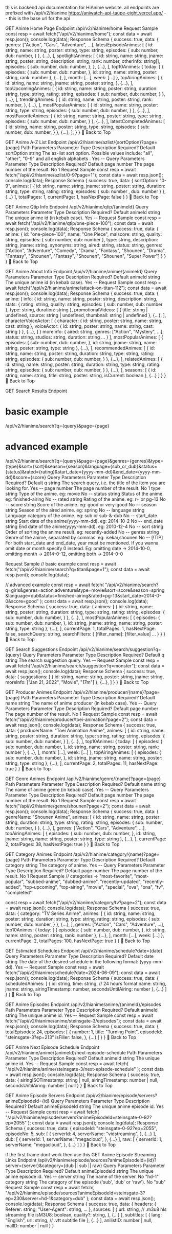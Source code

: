 this is backend api documentation for HiAnime website. all endpoints are prefixed with /api/v2/hianime
https://aniwatch-api-taupe-eight.vercel.app/ -- this is the base url for the api

GET Anime Home Page
Endpoint
/api/v2/hianime/home
Request Sample
const resp = await fetch("/api/v2/hianime/home");
const data = await resp.json();
console.log(data);
Response Schema
{
  success: true,
  data: {
    genres: ["Action", "Cars", "Adventure", ...],
    latestEpisodeAnimes: [
      {
        id: string,
        name: string,
        poster: string,
        type: string,
        episodes: {
          sub: number,
          dub: number,
        }
      },
      {...},
    ],
    spotlightAnimes: [
      {
        id: string,
        name: string,
        jname: string,
        poster: string,
        description: string,
        rank: number,
        otherInfo: string[],
        episodes: {
          sub: number,
          dub: number,
        },
      },
      {...},
    ],
    top10Animes: {
      today: [
        {
          episodes: {
            sub: number,
            dub: number,
          },
          id: string,
          name: string,
          poster: string,
          rank: number
        },
        {...},
      ],
      month: [...],
      week: [...]
    },
    topAiringAnimes: [
      {
        id: string,
        name: string,
        jname: string,
        poster: string,
      },
      {...},
    ],
    topUpcomingAnimes: [
      {
        id: string,
        name: string,
        poster: string,
        duration: string,
        type: string,
        rating: string,
        episodes: {
          sub: number,
          dub: number,
        }
      },
      {...},
    ],
    trendingAnimes: [
      {
        id: string,
        name: string,
        poster: string,
        rank: number,
      },
      {...},
    ],
    mostPopularAnimes: [
      {
        id: string,
        name: string,
        poster: string,
        type: string,
        episodes: {
          sub: number,
          dub: number,
        }
      },
      {...},
    ],
    mostFavoriteAnimes: [
      {
        id: string,
        name: string,
        poster: string,
        type: string,
        episodes: {
          sub: number,
          dub: number,
        }
      },
      {...},
    ],
    latestCompletedAnimes: [
      {
        id: string,
        name: string,
        poster: string,
        type: string,
        episodes: {
          sub: number,
          dub: number,
        }
      },
      {...},
    ],
  }
}
🔼 Back to Top

GET Anime A-Z List
Endpoint
/api/v2/hianime/azlist/{sortOption}?page={page}
Path Parameters
Parameter	Type	Description	Required?	Default
sortOption	string	The az-list sort option. Possible values include: "all", "other", "0-9" and all english alphabets .	Yes	--
Query Parameters
Parameter	Type	Description	Required?	Default
page	number	The page number of the result.	No	1
Request Sample
const resp = await fetch("/api/v2/hianime/azlist/0-9?page=1");
const data = await resp.json();
console.log(data);
Response Schema
{
  success: true,
  data: {
    sortOption: "0-9",
    animes: [
      {
        id: string,
        name: string,
        jname: string,
        poster: string,
        duration: string,
        type: string,
        rating: string,
        episodes: {
          sub: number ,
          dub: number
        }
      },
      {...}
    ],
    totalPages: 1,
    currentPage: 1,
    hasNextPage: false
  }
}
🔼 Back to Top

GET Anime Qtip Info
Endpoint
/api/v2/hianime/qtip/{animeId}
Query Parameters
Parameter	Type	Description	Required?	Default
animeId	string	The unique anime id (in kebab case).	Yes	--
Request Sample
const resp = await fetch("/api/v2/hianime/qtip/one-piece-100");
const data = await resp.json();
console.log(data);
Response Schema
{
  success: true,
  data: {
    anime: {
      id: "one-piece-100",
      name: "One Piece",
      malscore: string,
      quality: string,
      episodes: {
        sub: number,
        dub: number
      },
      type: string,
      description: string,
      jname: string,
      synonyms: string,
      aired: string,
      status: string,
      genres: ["Action", "Adventure", "Comedy", "Drama", "Fantasy", "Shounen", "Drama", "Fantasy", "Shounen", "Fantasy", "Shounen", "Shounen", "Super Power"]
    }
  }
}
🔼 Back to Top

GET Anime About Info
Endpoint
/api/v2/hianime/anime/{animeId}
Query Parameters
Parameter	Type	Description	Required?	Default
animeId	string	The unique anime id (in kebab case).	Yes	--
Request Sample
const resp = await fetch("/api/v2/hianime/anime/attack-on-titan-112");
const data = await resp.json();
console.log(data);
Response Schema
{
  success: true,
  data: {
    anime: [
      info: {
        id: string,
        name: string,
        poster: string,
        description: string,
        stats: {
          rating: string,
          quality: string,
          episodes: {
            sub: number,
            dub: number
          },
          type: string,
          duration: string
        },
        promotionalVideos: [
          {
            title: string | undefined,
            source: string | undefined,
            thumbnail: string | undefined
          },
          {...},
        ],
        characterVoiceActor: [
          {
            character: {
              id: string,
              poster: string,
              name: string,
              cast: string
            },
            voiceActor: {
              id: string,
              poster: string,
              name: string,
              cast: string
            }
          },
          {...},
        ]
      }
      moreInfo: {
        aired: string,
        genres: ["Action", "Mystery", ...],
        status: string,
        studios: string,
        duration: string
        ...
      }
    ],
    mostPopularAnimes: [
      {
        episodes: {
          sub: number,
          dub: number,
        },
        id: string,
        jname: string,
        name: string,
        poster: string,
        type: string
      },
      {...},
    ],
    recommendedAnimes: [
      {
        id: string,
        name: string,
        poster: string,
        duration: string,
        type: string,
        rating: string,
        episodes: {
          sub: number,
          dub: number,
        }
      },
      {...},
    ],
    relatedAnimes: [
      {
        id: string,
        name: string,
        poster: string,
        duration: string,
        type: string,
        rating: string,
        episodes: {
          sub: number,
          dub: number,
        }
      },
      {...},
    ],
    seasons: [
      {
        id: string,
        name: string,
        title: string,
        poster: string,
        isCurrent: boolean
      },
      {...}
    ]
  }
}
🔼 Back to Top

GET Search Results
Endpoint
# basic example
/api/v2/hianime/search?q={query}&page={page}

# advanced example
/api/v2/hianime/search?q={query}&page={page}&genres={genres}&type={type}&sort={sort}&season={season}&language={sub_or_dub}&status={status}&rated={rating}&start_date={yyyy-mm-dd}&end_date={yyyy-mm-dd}&score={score}
Query Parameters
Parameter	Type	Description	Required?	Default
q	string	The search query, i.e. the title of the item you are looking for.	Yes	--
page	number	The page number of the result.	No	1
type	string	Type of the anime. eg: movie	No	--
status	string	Status of the anime. eg: finished-airing	No	--
rated	string	Rating of the anime. eg: r+ or pg-13	No	--
score	string	Score of the anime. eg: good or very-good	No	--
season	string	Season of the aired anime. eg: spring	No	--
language	string	Language category of the anime. eg: sub or sub-&-dub	No	--
start_date	string	Start date of the anime(yyyy-mm-dd). eg: 2014-10-2	No	--
end_date	string	End date of the anime(yyyy-mm-dd). eg: 2010-12-4	No	--
sort	string	Order of sorting the anime result. eg: recently-added	No	--
genres	string	Genre of the anime, separated by commas. eg: isekai,shounen	No	--
[!TIP] For both start_date and end_date, year must be mentioned. If you wanna omit date or month specify 0 instead. Eg: omitting date -> 2014-10-0, omitting month -> 2014-0-12, omitting both -> 2014-0-0

Request Sample
// basic example
const resp = await fetch("/api/v2/hianime/search?q=titan&page=1");
const data = await resp.json();
console.log(data);

// advanced example
const resp = await fetch(
    "/api/v2/hianime/search?q=girls&genres=action,adventure&type=movie&sort=score&season=spring&language=dub&status=finished-airing&rated=pg-13&start_date=2014-0-0&score=good"
);
const data = await resp.json();
console.log(data);
Response Schema
{
  success: true,
  data: {
    animes: [
      {
        id: string,
        name: string,
        poster: string,
        duration: string,
        type: string,
        rating: string,
        episodes: {
          sub: number,
          dub: number,
        }
      },
      {...},
    ],
    mostPopularAnimes: [
      {
        episodes: {
          sub: number,
          dub: number,
        },
        id: string,
        jname: string,
        name: string,
        poster: string,
        type: string
      },
      {...},
    ],
    currentPage: 1,
    totalPages: 1,
    hasNextPage: false,
    searchQuery: string,
    searchFilters: {
      [filter_name]: [filter_value]
      ...
    }
  }
}
🔼 Back to Top

GET Search Suggestions
Endpoint
/api/v2/hianime/search/suggestion?q={query}
Query Parameters
Parameter	Type	Description	Required?	Default
q	string	The search suggestion query.	Yes	--
Request Sample
const resp = await fetch("/api/v2/hianime/search/suggestion?q=monster");
const data = await resp.json();
console.log(data);
Response Schema
{
  success: true,
  data: {
    suggestions: [
      {
        id: string,
        name: string,
        poster: string,
        jname: string,
        moreInfo: ["Jan 21, 2022", "Movie", "17m"]
      },
      {...},
    ]
  }
}
🔼 Back to Top

GET Producer Animes
Endpoint
/api/v2/hianime/producer/{name}?page={page}
Path Parameters
Parameter	Type	Description	Required?	Default
name	string	The name of anime producer (in kebab case).	Yes	--
Query Parameters
Parameter	Type	Description	Required?	Default
page	number	The page number of the result.	No	1
Request Sample
const resp = await fetch("/api/v2/hianime/producer/toei-animation?page=2");
const data = await resp.json();
console.log(data);
Response Schema
{
  success: true,
  data: {
    producerName: "Toei Animation Anime",
    animes: [
      {
        id: string,
        name: string,
        poster: string,
        duration: string,
        type: string,
        rating: string,
        episodes: {
          sub: number,
          dub: number,
        }
      },
      {...},
    ],
    top10Animes: {
      today: [
        {
          episodes: {
            sub: number,
            dub: number,
          },
          id: string,
          name: string,
          poster: string,
          rank: number
        },
        {...},
      ],
      month: [...],
      week: [...]
    },
    topAiringAnimes: [
      {
        episodes: {
          sub: number,
          dub: number,
        },
        id: string,
        jname: string,
        name: string,
        poster: string,
        type: string
      },
      {...},
    ],
    currentPage: 2,
    totalPages: 11,
    hasNextPage: true
  }
}
🔼 Back to Top

GET Genre Animes
Endpoint
/api/v2/hianime/genre/{name}?page={page}
Path Parameters
Parameter	Type	Description	Required?	Default
name	string	The name of anime genre (in kebab case).	Yes	--
Query Parameters
Parameter	Type	Description	Required?	Default
page	number	The page number of the result.	No	1
Request Sample
const resp = await fetch("/api/v2/hianime/genre/shounen?page=2");
const data = await resp.json();
console.log(data);
Response Schema
{
  success: true,
  data: {
    genreName: "Shounen Anime",
    animes: [
      {
        id: string,
        name: string,
        poster: string,
        duration: string,
        type: string,
        rating: string,
        episodes: {
          sub: number,
          dub: number,
        }
      },
      {...},
    ],
    genres: ["Action", "Cars", "Adventure", ...],
    topAiringAnimes: [
      {
        episodes: {
          sub: number,
          dub: number,
        },
        id: string,
        jname: string,
        name: string,
        poster: string,
        type: string
      },
      {...},
    ],
    currentPage: 2,
    totalPages: 38,
    hasNextPage: true
  }
}
🔼 Back to Top

GET Category Animes
Endpoint
/api/v2/hianime/category/{name}?page={page}
Path Parameters
Parameter	Type	Description	Required?	Default
category	string	The category of anime.	Yes	--
Query Parameters
Parameter	Type	Description	Required?	Default
page	number	The page number of the result.	No	1
Request Sample
// categories -> "most-favorite", "most-popular", "subbed-anime", "dubbed-anime", "recently-updated", "recently-added", "top-upcoming", "top-airing", "movie", "special", "ova", "ona", "tv", "completed"

const resp = await fetch("/api/v2/hianime/category/tv?page=2");
const data = await resp.json();
console.log(data);
Response Schema
{
  success: true,
  data: {
    category: "TV Series Anime",
    animes: [
      {
        id: string,
        name: string,
        poster: string,
        duration: string,
        type: string,
        rating: string,
        episodes: {
          sub: number,
          dub: number,
        }
      },
      {...},
    ],
    genres: ["Action", "Cars", "Adventure", ...],
    top10Animes: {
      today: [
        {
          episodes: {
            sub: number,
            dub: number,
          },
          id: string,
          name: string,
          poster: string,
          rank: number
        },
        {...},
      ],
      month: [...],
      week: [...]
    },
    currentPage: 2,
    totalPages: 100,
    hasNextPage: true
  }
}
🔼 Back to Top

GET Estimated Schedules
Endpoint
/api/v2/hianime/schedule?date={date}
Query Parameters
Parameter	Type	Description	Required?	Default
date	string	The date of the desired schedule in the following format: (yyyy-mm-dd).	Yes	--
Request Sample
const resp = await fetch("/api/v2/hianime/schedule?date=2024-06-09");
const data = await resp.json();
console.log(data);
Response Schema
{
  success: true,
  data: {
    scheduledAnimes: [
      {
        id: string,
        time: string, // 24 hours format
        name: string,
        jname: string,
        airingTimestamp: number,
        secondsUntilAiring: number
      },
      {...}
    ]
  }
}
🔼 Back to Top

GET Anime Episodes
Endpoint
/api/v2/hianime/anime/{animeId}/episodes
Path Parameters
Parameter	Type	Description	Required?	Default
animeId	string	The unique anime id.	Yes	--
Request Sample
const resp = await fetch("/api/v2/hianime/anime/steinsgate-3/episodes");
const data = await resp.json();
console.log(data);
Response Schema
{
  success: true,
  data: {
    totalEpisodes: 24,
    episodes: [
      {
        number: 1,
        title: "Turning Point",
        episodeId: "steinsgate-3?ep=213"
        isFiller: false,
      },
      {...}
    ]
  }
}
🔼 Back to Top

GET Anime Next Episode Schedule
Endpoint
/api/v2/hianime/anime/{animeId}/next-episode-schedule
Path Parameters
Parameter	Type	Description	Required?	Default
animeId	string	The unique anime id.	Yes	--
Request Sample
const resp = await fetch(
    "/api/v2/hianime/anime/steinsgate-3/next-episode-schedule"
);
const data = await resp.json();
console.log(data);
Response Schema
{
  success: true,
  data: {
    airingISOTimestamp: string | null,
    airingTimestamp: number | null,
    secondsUntilAiring: number | null
  }
}
🔼 Back to Top

GET Anime Episode Servers
Endpoint
/api/v2/hianime/episode/servers?animeEpisodeId={id}
Query Parameters
Parameter	Type	Description	Required?	Default
animeEpisodeId	string	The unique anime episode id.	Yes	--
Request Sample
const resp = await fetch(
    "/api/v2/hianime/episode/servers?animeEpisodeId=steinsgate-0-92?ep=2055"
);
const data = await resp.json();
console.log(data);
Response Schema
{
  success: true,
  data: {
    episodeId: "steinsgate-0-92?ep=2055",
    episodeNo: 5,
    sub: [
      {
        serverId: 4,
        serverName: "vidstreaming",
      },
      {...}
    ],
    dub: [
      {
        serverId: 1,
        serverName: "megacloud",
      },
      {...}
    ],
    raw: [
      {
        serverId: 1,
        serverName: "megacloud",
      },
      {...}
    ]
  }
}
🔼 Back to Top

if the first frame dont work then use this  GET Anime Episode Streaming Links
Endpoint
/api/v2/hianime/episode/sources?animeEpisodeId={id}?server={server}&category={dub || sub || raw}
Query Parameters
Parameter	Type	Description	Required?	Default
animeEpisodeId	string	The unique anime episode id.	Yes	--
server	string	The name of the server.	No	"hd-1"
category	string	The category of the episode ('sub', 'dub' or 'raw').	No	"sub"
Request Sample
const resp = await fetch(
    "/api/v2/hianime/episode/sources?animeEpisodeId=steinsgate-3?ep=230&server=hd-1&category=dub"
);
const data = await resp.json();
console.log(data);
Response Schema
{
  success: true,
  data: {
    headers: {
      Referer: string,
      "User-Agent": string,
      ...
    },
    sources: [
      {
        url: string, // .m3u8 hls streaming file
        isM3U8: boolean,
        quality?: string,
      },
      {...}
    ],
    subtitles: [
      {
        lang: "English",
        url: string, // .vtt subtitle file
      },
      {...}
    ],
    anilistID: number | null,
    malID: number | null
  }
}